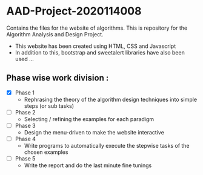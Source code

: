 # AAD-Project-2020114008
Contains the files for the website of algorithms. This is repository for the Algorithm Analysis and Design Project.

- This website has been created using HTML, CSS and Javascript
- In addition to this, bootstrap and sweetalert libraries have also been used ...

## Phase wise work division :
- [x] Phase 1
  - Rephrasing the theory of the algorithm design techniques into simple steps (or sub tasks)
- [ ] Phase 2
  - Selecting / refining the examples for each paradigm
- [ ] Phase 3
  - Design the menu-driven to make the website interactive 
- [ ] Phase 4
  - Write programs to automatically execute the stepwise tasks of the chosen examples
- [ ] Phase 5 
  - Write the report and do the last minute fine tunings 
